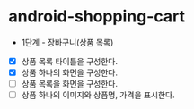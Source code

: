 # android-shopping-cart

- 1단계 - 장바구니(상품 목록)
- [x] 상품 목록 타이틀을 구성한다.
- [x] 상품 하나의 화면을 구성한다.
- [ ] 상품 목록을 화면을 구성한다.
- [ ] 상품 하나의 이미지와 상품명, 가격을 표시한다.
